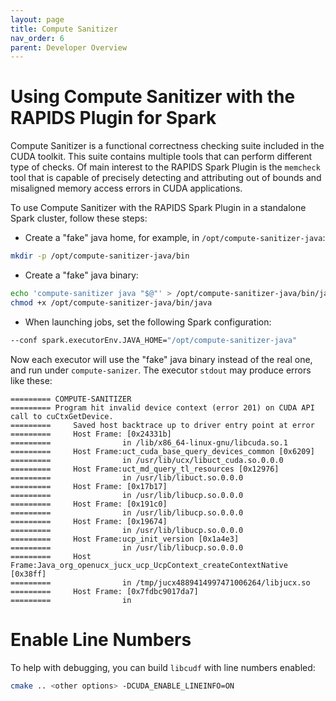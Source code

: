 ```yaml
---
layout: page
title: Compute Sanitizer
nav_order: 6
parent: Developer Overview
---
```


# Using Compute Sanitizer with the RAPIDS Plugin for Spark

Compute Sanitizer is a functional correctness checking suite included in the CUDA toolkit.
This suite contains multiple tools that can perform different type of checks. Of main interest to
the RAPIDS Spark Plugin is the `memcheck` tool that is capable of precisely detecting and
attributing out of bounds and misaligned memory access errors in CUDA applications.

To use Compute Sanitizer with the RAPIDS Spark Plugin in a standalone Spark cluster, follow these
steps:
  * Create a "fake" java home, for example, in `/opt/compute-sanitizer-java`:
```bash
mkdir -p /opt/compute-sanitizer-java/bin
```
  * Create a "fake" java binary:
```bash
echo 'compute-sanitizer java "$@"' > /opt/compute-sanitizer-java/bin/java
chmod +x /opt/compute-sanitizer-java/bin/java
```
  * When launching jobs, set the following Spark configuration:
```bash
--conf spark.executorEnv.JAVA_HOME="/opt/compute-sanitizer-java"
```

Now each executor will use the "fake" java binary instead of the real one, and run under
`compute-sanizer`. The executor `stdout` may produce errors like these:
```console
========= COMPUTE-SANITIZER
========= Program hit invalid device context (error 201) on CUDA API call to cuCtxGetDevice.
=========     Saved host backtrace up to driver entry point at error
=========     Host Frame: [0x24331b]
=========                in /lib/x86_64-linux-gnu/libcuda.so.1
=========     Host Frame:uct_cuda_base_query_devices_common [0x6209]
=========                in /usr/lib/ucx/libuct_cuda.so.0.0.0
=========     Host Frame:uct_md_query_tl_resources [0x12976]
=========                in /usr/lib/libuct.so.0.0.0
=========     Host Frame: [0x17b17]
=========                in /usr/lib/libucp.so.0.0.0
=========     Host Frame: [0x191c0]
=========                in /usr/lib/libucp.so.0.0.0
=========     Host Frame: [0x19674]
=========                in /usr/lib/libucp.so.0.0.0
=========     Host Frame:ucp_init_version [0x1a4e3]
=========                in /usr/lib/libucp.so.0.0.0
=========     Host Frame:Java_org_openucx_jucx_ucp_UcpContext_createContextNative [0x38ff]
=========                in /tmp/jucx4889414997471006264/libjucx.so
=========     Host Frame: [0x7fdbc9017da7]
=========                in
```

# Enable Line Numbers

To help with debugging, you can build `libcudf` with line numbers enabled:
```bash
cmake .. <other options> -DCUDA_ENABLE_LINEINFO=ON
```
